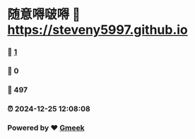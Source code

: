 # 随意嘚啵嘚 :link: https://steveny5997.github.io 
### :page_facing_up: [1](https://steveny5997.github.io/tag.html) 
### :speech_balloon: 0 
### :hibiscus: 497 
### :alarm_clock: 2024-12-25 12:08:08 
### Powered by :heart: [Gmeek](https://github.com/Meekdai/Gmeek)
